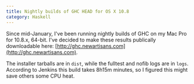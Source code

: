 ```yaml
---
title: Nightly builds of GHC HEAD for OS X 10.8
category: Haskell
---
```


Since mid-January, I've been running nightly builds of GHC on my Mac Pro for 10.8.x, 64-bit.  I've decided to make these results publically downloadable here: [http://ghc.newartisans.com](http://ghc.newartisans.com).

The installer tarballs are in `dist`, while the fulltest and nofib logs are in `logs`.  According to Jenkins this build takes 8h15m minutes, so I figured this might save others some CPU heat.
